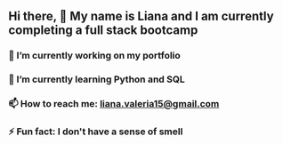 ## Hi there, 👋 My name is Liana and I am currently completing a full stack bootcamp

### 🔭 I’m currently working on my portfolio
### 🌱 I’m currently learning Python and SQL
### 📫 How to reach me: liana.valeria15@gmail.com
### ⚡ Fun fact: I don't have a sense of smell

